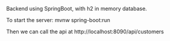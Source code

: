 Backend using SpringBoot, with h2 in memory database.

To start the server: 
mvnw spring-boot:run

Then we can call the api at http://localhost:8090/api/customers
